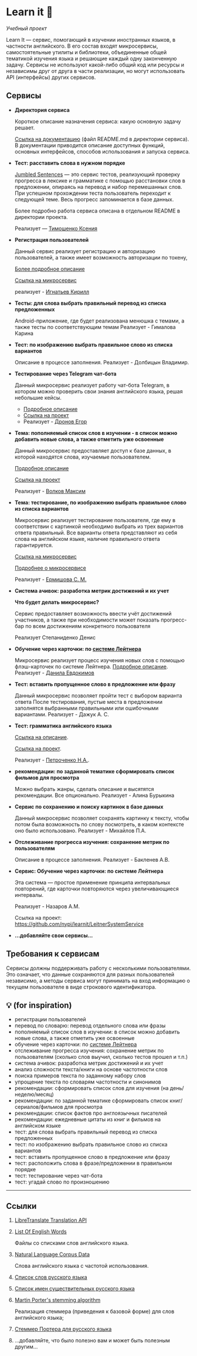 # Learn it 🐣

*Учебный проект*

Learn It — сервис, помогающий в изучении иностранных языков, в частности английского. В его состав входят микросервисы, самостоятельные утилиты и библиотеки, объединенные общей тематикой изучения языка и решающие каждый одну законченную задачу. Сервисы не используют какой-либо общий код или ресурсы и независимы друг от друга в части реализации, но могут использовать API (интерфейсы) других сервисов.

## Сервисы

* **Директория сервиса**

    Короткое описание назначения сервиса: какую основную задачу решает.

    [Ссылка на документацию](README.md) (файл README.md в директории сервиса). В документации приводится описание доступных функций, основных интерфейсов, способов использования и запуска сервиса.

* **Тест: расставить слова в нужном порядке**
    
    [Jumbled Sentences](https://github.com/nypi/learnit/tree/main/jumbledsentences) — это сервис тестов, реализующий проверку прогресса в лексике и грамматике
    с помощью расстановки слов в предложении, опираясь на перевод и набор перемешанных слов. При успешном прохождении теста пользователь переходит к следующей теме.
    Весь прогресс запоминается в базе данных.
    
    Более подробно работа сервиса описана в отдельном README в директории проекта.
    
    Реализует — [Тимошенко Ксения](https://github.com/Xentention)
    
* **Регистрация пользователей**

    Данный сервис реализует регистрацию и авторизацию пользователей, а также имеет возможность авторизации по токену, 
    
    [Более подробное описание](https://github.com/goldenchest19/learnit/blob/main/registration/README.MD)
    
    [Ссылка на микросервис](https://github.com/goldenchest19/learnit/tree/main/registration)
    
    реализует - [Игнатьев Кирилл](https://github.com/goldenchest19) 
    
* **Тесты: для слова выбрать правильный перевод из списка предложенных** 
    
    Android-приложение, где будет реализована менюшка с темами, а также тесты по соответствующим темам
    Реализует - Гималова Карина 

* **Тест: по изображению выбрать правильное слово из списка вариантов**

    Описание в процессе заполнения. Реализует - Долбицын Владимир.
    
* **Тестирование через Telegram чат-бота**

    Данный микросервис реализует работу чат-бота Telegram, в котором можно проверить свои знания английского языка, решая небольшие кейсы. 
    * [Подробное описание](https://github.com/nypi/learnit/blob/main/chatbot/README.md)
    * [Ссылка на проект](https://github.com/nypi/learnit/tree/main/chatbot)
    * Реализует - [Дронов Егор](https://github.com/dSofarts)
    
* **Тема: пополняемый список слов в изучении - в список можно добавить новые слова, а также отметить уже освоенные**  
  
    Данный микросервис предоставляет доступ к базе данных, в которой находятся слова, изучаемые пользователем.  
    
    [Подробное описание](https://github.com/nypi/learnit/blob/main/db_words_tool/README.md)  
    
    [Ссылка на проект](https://github.com/nypi/learnit/tree/main/db_words_tool)
    
    Реализует - [Волков Максим](https://t.me/dvcvms)  
    
* **Тема: тестирование, по изображению выбрать правильное слово из списка вариантов**

    Микросервис реализует тестирование пользователя, где ему в соответствии с картинкой необходимо выбрать из трех вариантов ответа правильный. Все варианты ответа         представляют из себя слова на английском языке, наличие правильного ответа гарантируется.
    
    [Ссылка на микросервис](https://github.com/nypi/learnit/tree/main/imageTesting)
    
    [Подробнее о микросервисе](https://github.com/nypi/learnit/blob/main/imageTesting/README.md)
    
    Реализует - [Ермишова С. М.](https://t.me/ermii42)

* **Cистема ачивок: разработка метрик достижений и их учет**

    **Что будет делать микросервис?**
    
    Сервис предоставляет возможность ввести учёт достижений участников, а также при необходимости может показать прогресс-бар по всем достижениям конкретного пользователя

    Реализует Степаниденко Денис

* **Обучение через карточки: по [системе Лейтнера](https://ru.wikipedia.org/wiki/%D0%A1%D0%B8%D1%81%D1%82%D0%B5%D0%BC%D0%B0_%D0%9B%D0%B5%D0%B9%D1%82%D0%BD%D0%B5%D1%80%D0%B0)**

    Микросервис реализует процесс изучения новых слов с помощью флэш-карточек по системе Лейтнера. [Подробное описание](https://github.com/nypi/learnit/blob/main/cards/cards/README.MD).  
    Реализует - [Данила Евдокимов](https://github.com/turbosith)

* **Тест: вставить пропущенное слово в предложение или фразу**

    Данный микросервис позволяет пройти тест с выбором варианта ответа
    После тестирования, пустые места в предложении заполнятся выбранными правильными или ошибочными вариантами. Реализует - Дажук А. С.
    
* **Тест: грамматика английского языка**

    [Ссылка на описание](https://github.com/nypi/learnit/blob/main/tester/README.md).
    
    [Ссылка на проект](https://github.com/nypi/learnit/tree/main/tester).
    
    Реализует - [Петроченко Н.А.](https://github.com/karluklaru).
    
* **рекомендации: по заданной тематике сформировать список фильмов для просмотра**

    Можно выбрать жанры, сделать описание и высятятся рекомендации. Все опционально. 
    Реализует - Алина Бурыкина
    
* **Сервис по сохранению и поиску картинок в базе данных**

    Данный микросервис позволяет сохранять картинку к тексту, чтобы потом была возможность по слову посмотреть, в каком контексте оно было использовано. Реализует - Михайлов П.А.
    
* **Отслеживание прогресса изучения: сохранение метрик по пользователям**

    Описание в процессе заполнения. Реализует - Бакленев А.В.

* **Сервис: Обучение через карточки: по системе Лейтнера**
    
    Эта система — простое применение принципа интервальных повторений, где карточки повторяются через увеличивающиеся интервалы.

    Реализует - Назаров А.М.
    
    Ссылка на проект: https://github.com/nypi/learnit/LeitnerSystemService
    
* **...добавляйте свои сервисы...**

## Требования к сервисам

Сервисы должны поддерживать работу с несколькими пользователями. Это означает, что данные сохраняются для разных пользователей независимо, а методы сервиса могут принимать на вход информацию о текущем пользователе в виде строкового идентификатора.



## 💡 (for inspiration)


* регистрации пользователей
* перевод по словарю: перевод отдельного слова или фразы
* пополняемый список слов в изучении: в список можно добавить новые слова, а также отметить уже освоенные
* обучение через карточки: по [системе Лейтнера](https://ru.wikipedia.org/wiki/%D0%A1%D0%B8%D1%81%D1%82%D0%B5%D0%BC%D0%B0_%D0%9B%D0%B5%D0%B9%D1%82%D0%BD%D0%B5%D1%80%D0%B0)
* отслеживание прогресса изучения: сохранение метрик по пользователям (сколько слов выучил, сколько тестов прошел и т.п.)
* система ачивок: разработка метрик достижений и их учет
* анализ сложности текста/книги на основе частотности слов
* поиска примеров текста по заданному набору слов
* упрощение текста по словарям частотности и синонимов
* рекомендации: сформировать список слов для изучения (на день/неделю/месяц)
* рекомендации: по заданной тематике сформировать список книг/сериалов/фильмов для просмотра
* рекомендации: список фактов про англоязычных писателей
* рекомендации: ежедневные цитаты из книг и фильмов на английском языке
* тест: для слова выбрать правильный перевод из списка предложенных
* тест: по изображению выбрать правильное слово из списка вариантов
* тест: вставить пропущенное слово в предложение или фразу
* тест: расположить слова в фразе/предложении в правильном порядке
* тест: тестирование через чат-бота
* тест: угадай слово по произношению

---

## Ссылки

1. [LibreTranslate Translation API](https://libretranslate.com/?source=en&target=ru)

1. [List Of English Words](https://github.com/dwyl/english-words)

    Файлы со списками слов английского языка.
    
1. [Natural Language Corpus Data](http://norvig.com/ngrams/)

    Слова английского языка с частотой использования.

1. [Список слов русского языка](http://snowball.tartarus.org/algorithms/russian/voc.txt)

1. [Список имен существительных русского языка](https://harrix.dev/blog/2018/russian-nouns/)

1. [Martin Porter's stemming algorithm](https://tartarus.org/martin/PorterStemmer/java.txt)

    Реализация стеммера (приведения к базовой форме) для слов английского языка;
    
1. [Стеммер Портера для русского языка](https://medium.com/@eigenein/стеммер-портера-для-русского-языка-d41c38b2d340)

1. ...добавляйте, что было полезно вам и может быть полезным другим...
